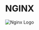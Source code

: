# NGINX

![Nginx Logo]([https://en.m.wikipedia.org/wiki/File:Nginx_logo.svg](https://www.google.com/imgres?imgurl=https%3A%2F%2Fdownload.logo.wine%2Flogo%2FNginx%2FNginx-Logo.wine.png&imgrefurl=https%3A%2F%2Fwww.logo.wine%2Flogo%2FNginx&tbnid=rJMsLcdUO6N9SM&vet=12ahUKEwiPlI7txYX5AhUj_zgGHdHACFsQMygBegUIARC8AQ..i&docid=hqtVYWbSCX-9ZM&w=3000&h=2000&q=nginx%20logo%20png%20transparent&ved=2ahUKEwiPlI7txYX5AhUj_zgGHdHACFsQMygBegUIARC8AQ))
